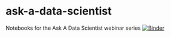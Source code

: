 # ask-a-data-scientist
Notebooks for the Ask A Data Scientist webinar series
[![Binder](https://mybinder.org/badge_logo.svg)](https://mybinder.org/v2/gh/PeteBleackley/ask-a-data-scientist/master)
